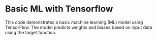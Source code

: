# Basic ML with Tensorflow
This code demonstrates a basic machine learning (ML) model using TensorFlow. The model predicts weights and biases based on input data using the target function.
